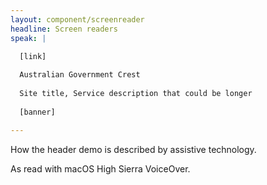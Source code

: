```yaml
---
layout: component/screenreader
headline: Screen readers
speak: |

  [link] 
  
  Australian Government Crest
  
  Site title, Service description that could be longer 
  
  [banner]

---
```



How the header demo is described by assistive technology.

As read with macOS High Sierra VoiceOver.
